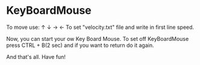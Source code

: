 # KeyBoardMouse
To move use: ↑ ↓ → ←
To set "velocity.txt" file and write in first line speed.

Now, you can start your ow Key Board Mouse.
To set off KeyBoardMouse press CTRL + B(2 sec) and if you want to return do it again.

And that's all. Have fun!

